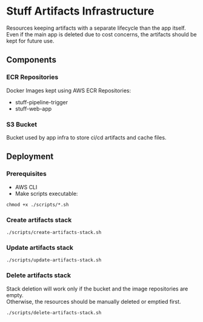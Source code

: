# Stuff Artifacts Infrastructure
Resources keeping artifacts with a separate lifecycle than the app itself.
Even if the main app is deleted due to cost concerns, the artifacts should be kept for future use.

## Components

### ECR Repositories
Docker Images kept using AWS ECR Repositories:
- stuff-pipeline-trigger
- stuff-web-app

### S3 Bucket
Bucket used by app infra to store ci/cd artifacts and cache files.

## Deployment

### Prerequisites
- AWS CLI
- Make scripts executable:
```shell 
chmod +x ./scripts/*.sh
```

### Create artifacts stack
```shell
./scripts/create-artifacts-stack.sh
```

### Update artifacts stack
```shell
./scripts/update-artifacts-stack.sh
```

### Delete artifacts stack
Stack deletion will work only if the bucket and the image repositories are empty.  
Otherwise, the resources should be manually deleted or emptied first.
```shell
./scripts/delete-artifacts-stack.sh
```
